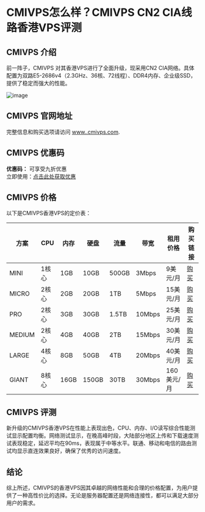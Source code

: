 # CMIVPS怎么样？CMIVPS CN2 CIA线路香港VPS评测

## CMIVPS 介绍
前一阵子，CMIVPS 对其香港VPS进行了全面升级，现采用CN2 CIA网络。具体配置为双路E5-2686v4（2.3GHz、36核、72线程）、DDR4内存、企业级SSD，提供了稳定而强大的性能。

![image](https://github.com/xjqvfdr/CMIVPS/assets/157461817/305dab6b-cf9d-473a-a5e5-7d69b65b2807)

## CMIVPS 官网地址
完整信息和购买选项请访问 [www..cmivps.com](https://my.cmivps.com/aff.php?aff=514).

## CMIVPS 优惠码
**优惠码：** 可享受九折优惠  
立即使用：[点击此处获取优惠](https://my.cmivps.com/aff.php?aff=514)

## CMIVPS 价格
以下是CMIVPS香港VPS的定价表：

| 方案   | CPU   | 内存 | 硬盘 | 流量  | 带宽  | 租用价格     | 购买链接                           |
| ------ | ----- | ---- | ---- | ----- | ----- | ------------ | ---------------------------------- |
| MINI   | 1核心 | 1GB  | 10GB | 500GB | 3Mbps | 9美元/月     | [购买](https://my.cmivps.com/aff.php?aff=506&pid=79) |
| MICRO  | 2核心 | 2GB  | 20GB | 1TB   | 5Mbps | 15美元/月    | [购买](https://my.cmivps.com/aff.php?aff=506&pid=80) |
| PRO    | 2核心 | 3GB  | 30GB | 1.5TB | 10Mbps| 25美元/月    | [购买](https://my.cmivps.com/aff.php?aff=506&pid=86) |
| MEDIUM | 2核心 | 4GB  | 40GB | 2TB   | 15Mbps| 30美元/月    | [购买](https://my.cmivps.com/aff.php?aff=506&pid=81) |
| LARGE  | 4核心 | 8GB  | 50GB | 4TB   | 20Mbps| 40美元/月    | [购买](https://my.cmivps.com/aff.php?aff=506&pid=82) |
| GIANT  | 8核心 | 16GB | 150GB| 30TB  | 30Mbps| 160美元/月   | [购买](https://my.cmivps.com/aff.php?aff=506&pid=83) |

## CMIVPS 评测
新升级的CMIVPS香港VPS在性能上表现出色，CPU、内存、I/O读写综合性能测试显示配置均衡。网络测试显示，在晚高峰时段，大陆部分地区上传和下载速度测试表现稳定，延迟平均在90ms，表现属于中等水平。联通、移动和电信的路由测试均显示直连效果良好，确保了优秀的访问速度。

## 结论
综上所述，CMIVPS的香港VPS因其卓越的网络性能和合理的价格配置，为用户提供了一种高性价比的选择。无论是服务器配置还是网络连接性，都可以满足大部分用户的需求。

